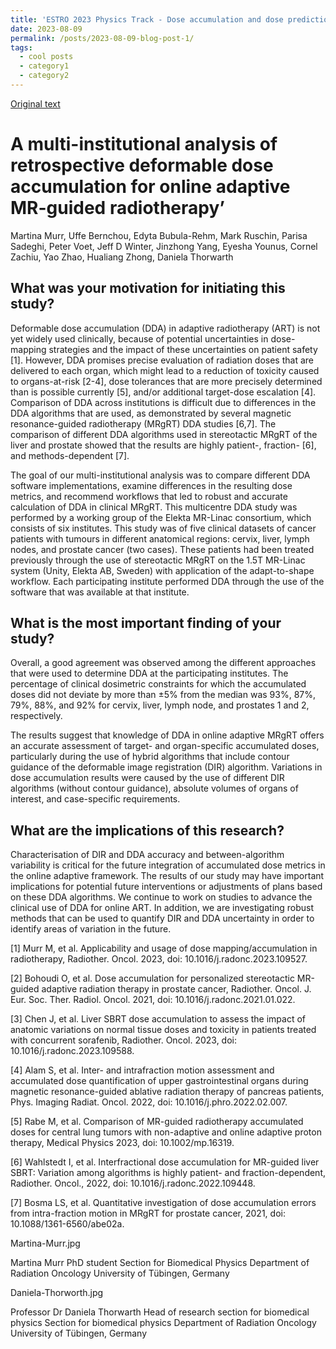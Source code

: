 ```yaml
---
title: 'ESTRO 2023 Physics Track - Dose accumulation and dose prediction'
date: 2023-08-09
permalink: /posts/2023-08-09-blog-post-1/
tags:
  - cool posts
  - category1
  - category2
---
```


[Original text](https://www.estro.org/About/Newsroom/Newsletter/Physics/ESTRO-2023-Report-Physics-Track-Dose-accumulation)

A multi-institutional analysis of retrospective deformable dose accumulation for online adaptive MR-guided radiotherapy’
======
Martina Murr, Uffe Bernchou, Edyta Bubula-Rehm, Mark Ruschin, Parisa Sadeghi, Peter Voet, Jeff D Winter, Jinzhong Yang, Eyesha Younus, Cornel Zachiu, Yao Zhao, Hualiang Zhong, Daniela Thorwarth

What was your motivation for initiating this study?
------
Deformable dose accumulation (DDA) in adaptive radiotherapy (ART) is not yet widely used clinically, because of potential uncertainties in dose-mapping strategies and the impact of these uncertainties on patient safety [1]. However, DDA promises precise evaluation of radiation doses that are delivered to each organ, which might lead to a reduction of toxicity caused to organs-at-risk [2-4], dose tolerances that are more precisely determined than is possible currently [5], and/or additional target-dose escalation [4]. Comparison of DDA across institutions is difficult due to differences in the DDA algorithms that are used, as demonstrated by several magnetic resonance-guided radiotherapy (MRgRT) DDA studies [6,7]. The comparison of different DDA algorithms used in stereotactic MRgRT of the liver and prostate showed that the results are highly patient-, fraction- [6], and methods-dependent [7].

The goal of our multi-institutional analysis was to compare different DDA software implementations, examine differences in the resulting dose metrics, and recommend workflows that led to robust and accurate calculation of DDA in clinical MRgRT. This multicentre DDA study was performed by a working group of the Elekta MR-Linac consortium, which consists of six institutes. This study was of five clinical datasets of cancer patients with tumours in different anatomical regions: cervix, liver, lymph nodes, and prostate cancer (two cases). These patients had been treated previously through the use of stereotactic MRgRT on the 1.5T MR-Linac system (Unity, Elekta AB, Sweden) with application of the adapt-to-shape workflow. Each participating institute performed DDA through the use of the software that was available at that institute.

What is the most important finding of your study?
------
Overall, a good agreement was observed among the different approaches that were used to determine DDA at the participating institutes. The percentage of clinical dosimetric constraints for which the accumulated doses did not deviate by more than ±5% from the median was 93%, 87%, 79%, 88%, and 92% for cervix, liver, lymph node, and prostates 1 and 2, respectively.

The results suggest that knowledge of DDA in online adaptive MRgRT offers an accurate assessment of target- and organ-specific accumulated doses, particularly during the use of hybrid algorithms that include contour guidance of the deformable image registration (DIR) algorithm. Variations in dose accumulation results were caused by the use of different DIR algorithms (without contour guidance), absolute volumes of organs of interest, and case-specific requirements.

What are the implications of this research?
------
Characterisation of DIR and DDA accuracy and between-algorithm variability is critical for the future integration of accumulated dose metrics in the online adaptive framework. The results of our study may have important implications for potential future interventions or adjustments of plans based on these DDA algorithms. We continue to work on studies to advance the clinical use of DDA for online ART. In addition, we are investigating robust methods that can be used to quantify DIR and DDA uncertainty in order to identify areas of variation in the future.

[1] Murr M, et al. Applicability and usage of dose mapping/accumulation in radiotherapy, Radiother. Oncol. 2023, doi: 10.1016/j.radonc.2023.109527.

[2] Bohoudi O, et al. Dose accumulation for personalized stereotactic MR-guided adaptive radiation therapy in prostate cancer, Radiother. Oncol. J. Eur. Soc. Ther. Radiol. Oncol. 2021, doi: 10.1016/j.radonc.2021.01.022.

[3] Chen J, et al. Liver SBRT dose accumulation to assess the impact of anatomic variations on normal tissue doses and toxicity in patients treated with concurrent sorafenib, Radiother. Oncol. 2023, doi: 10.1016/j.radonc.2023.109588.

[4] Alam S, et al. Inter- and intrafraction motion assessment and accumulated dose quantification of upper gastrointestinal organs during magnetic resonance-guided ablative radiation therapy of pancreas patients, Phys. Imaging Radiat. Oncol. 2022, doi: 10.1016/j.phro.2022.02.007.

[5] Rabe M, et al. Comparison of MR-guided radiotherapy accumulated doses for central lung tumors with non-adaptive and online adaptive proton therapy, Medical Physics 2023, doi: 10.1002/mp.16319.

[6] Wahlstedt I, et al. Interfractional dose accumulation for MR-guided liver SBRT: Variation among algorithms is highly patient- and fraction-dependent, Radiother. Oncol., 2022, doi: 10.1016/j.radonc.2022.109448.

[7] Bosma LS, et al. Quantitative investigation of dose accumulation errors from intra-fraction motion in MRgRT for prostate cancer, 2021, doi: 10.1088/1361-6560/abe02a.

Martina-Murr.jpg

Martina Murr
PhD student
Section for Biomedical Physics
Department of Radiation Oncology
University of Tübingen, Germany

Daniela-Thorworth.jpg

Professor Dr Daniela Thorwarth
Head of research section for biomedical physics
Section for biomedical physics
Department of Radiation Oncology
University of Tübingen, Germany
